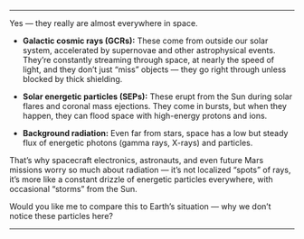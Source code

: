 
---

Yes — they really are almost everywhere in space.

- **Galactic cosmic rays (GCRs):** These come from outside our solar system, accelerated by supernovae and other astrophysical events. They’re constantly streaming through space, at nearly the speed of light, and they don’t just “miss” objects — they go right through unless blocked by thick shielding.
    
- **Solar energetic particles (SEPs):** These erupt from the Sun during solar flares and coronal mass ejections. They come in bursts, but when they happen, they can flood space with high-energy protons and ions.
    
- **Background radiation:** Even far from stars, space has a low but steady flux of energetic photons (gamma rays, X-rays) and particles.
    

That’s why spacecraft electronics, astronauts, and even future Mars missions worry so much about radiation — it’s not localized “spots” of rays, it’s more like a constant drizzle of energetic particles everywhere, with occasional “storms” from the Sun.

Would you like me to compare this to Earth’s situation — why we don’t notice these particles here?

---

